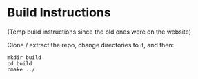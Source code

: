 # Build Instructions

(Temp build instructions since the old ones were on the website)

Clone / extract the repo, change directories to it, and then:
```
mkdir build
cd build
cmake ../
```
